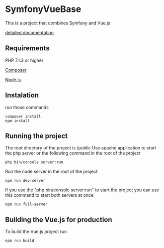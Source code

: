 # SymfonyVueBase
This is a project that combines Symfony and Vue.js

[detailed documentation](https://docs.google.com/document/d/18qDjopEtL6pxolAnWL6zv94j2LYY97b2QMvHfvBF9Uc/edit?usp=sharing)


## Requirements
PHP 7.1.3 or higher

[Composer](https://getcomposer.org/)

[Node.js](https://www.npmjs.com/get-npm)

## Instalation
run those commands

```
composer install
npm install
```

## Running the project
The root directory of the project is /public
Use apache application to start the php server or the following command in the root of the project

```
php bin/console server:run
```

Run the node server in the root of the project

```
npm run dev-server
```

If you use the "php bin/console server:run" to start the project you can use this command to start both servers at once

```
npm run full-server
```

## Building the Vue.js for production
To build the Vue.js project run

```
npm run build
```

